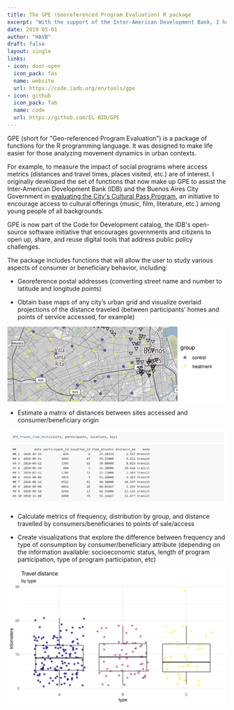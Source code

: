 ```yaml
---
title: The GPE (Georeferenced Program Evaluation) R package
excerpt: "With the support of the Inter-American Development Bank, I have open-sourced the GPE tool (Georeferenced Program Evaluation), a toolkit created to facilitate the analysis of public programs where patterns of accessibility, location, and frequency of use are important."
date: 2019-05-01
author: "HAVB"
draft: false
layout: single
links:
- icon: door-open
  icon_pack: fas
  name: website
  url: https://code.iadb.org/en/tools/gpe
- icon: github
  icon_pack: fab
  name: code
  url: https://github.com/EL-BID/GPE
---
```

GPE (short for "Geo-referenced Program Evaluation") is a package of functions for the R programming language. It was designed to make life easier for those analyzing movement dynamics in urban contexts.

For example, to measure the impact of social programs where access metrics (distances and travel times, places visited, etc.) are of interest. I originally developed the set of functions that now make up GPE to assist the Inter-American Development Bank (IDB) and the Buenos Aires City Government in [evaluating the City's Cultural Pass Program](https://blogs.iadb.org/ciudades-sostenibles/en/behind-the-scenes-big-data-analysis-for-public-policy/), an initiative to encourage access to cultural offerings (music, film, literature, etc.) among young people of all backgrounds.

GPE is now part of the Code for Development catalog, the IDB's open-source software initiative that encourages governments and citizens to open up, share, and reuse digital tools that address public policy challenges.

The package includes functions that will allow the user to study various aspects of consumer or beneficiary behavior, including:

* Georeference postal addresses (converting street name and number to latitude and longitude points)

* Obtain base maps of any city’s urban grid and visualize overlaid projections of the distance traveled (between participants’ homes and points of service accessed, for example)

![Obtain base maps of any city’s urban grid and visualize overlaid projections of the distance traveled](2.png)

* Estimate a matrix of distances between sites accessed and consumer/beneficiary origin

![Estimate a matrix of distances between sites accessed and consumer/beneficiary origin](3.png)

* Calculate metrics of frequency, distribution by group, and distance travelled by consumers/beneficiaries to points of sale/access

* Create visualizations that explore the difference between frequency and type of consumption by consumer/beneficiary attribute (depending on the information available: socioeconomic status, length of program participation, type of program participation, etc)

![Create visualizations](5.png)
